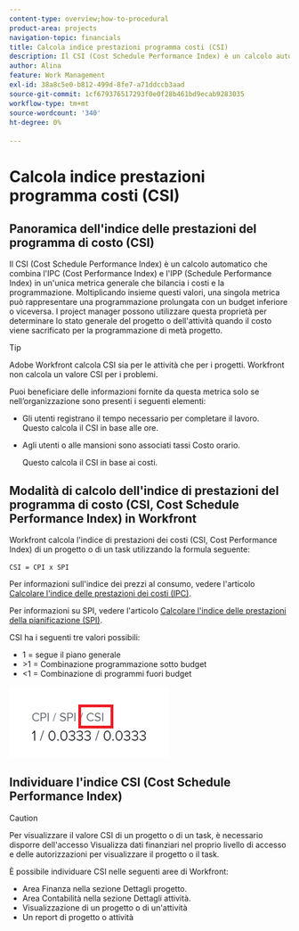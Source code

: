 ```yaml
---
content-type: overview;how-to-procedural
product-area: projects
navigation-topic: financials
title: Calcola indice prestazioni programma costi (CSI)
description: Il CSI (Cost Schedule Performance Index) è un calcolo automatico che combina l'IPC (Cost Performance Index) e l'IPP (Schedule Performance Index) in un'unica metrica generale che bilancia i costi e la programmazione.
author: Alina
feature: Work Management
exl-id: 38a8c5e0-b812-499d-8fe7-a71ddccb3aad
source-git-commit: 1cf679376517293f0e0f28b461bd9ecab9283035
workflow-type: tm+mt
source-wordcount: '340'
ht-degree: 0%

---
```


# Calcola indice prestazioni programma costi (CSI)

<!--
<p data-mc-conditions="QuicksilverOrClassic.Draft mode">(NOTE: Linked to the product. Do not change link.) </p>
-->

## Panoramica dell&#39;indice delle prestazioni del programma di costo (CSI)

Il CSI (Cost Schedule Performance Index) è un calcolo automatico che combina l&#39;IPC (Cost Performance Index) e l&#39;IPP (Schedule Performance Index) in un&#39;unica metrica generale che bilancia i costi e la programmazione. Moltiplicando insieme questi valori, una singola metrica può rappresentare una programmazione prolungata con un budget inferiore o viceversa. I project manager possono utilizzare questa proprietà per determinare lo stato generale del progetto o dell&#39;attività quando il costo viene sacrificato per la programmazione di metà progetto.

>[!TIP]
>
>Adobe Workfront calcola CSI sia per le attività che per i progetti. Workfront non calcola un valore CSI per i problemi.

Puoi beneficiare delle informazioni fornite da questa metrica solo se nell’organizzazione sono presenti i seguenti elementi:

* Gli utenti registrano il tempo necessario per completare il lavoro.\
  Questo calcola il CSI in base alle ore.
* Agli utenti o alle mansioni sono associati tassi Costo orario. 

  Questo calcola il CSI in base ai costi.

## Modalità di calcolo dell&#39;indice di prestazioni del programma di costo (CSI, Cost Schedule Performance Index) in Workfront

Workfront calcola l&#39;indice di prestazioni dei costi (CSI, Cost Performance Index) di un progetto o di un task utilizzando la formula seguente:

`CSI = CPI x SPI`

Per informazioni sull&#39;indice dei prezzi al consumo, vedere l&#39;articolo [Calcolare l&#39;indice delle prestazioni dei costi (IPC)](../../../manage-work/projects/project-finances/calculate-cpi.md).

Per informazioni su SPI, vedere l&#39;articolo [Calcolare l&#39;indice delle prestazioni della pianificazione (SPI)](../../../manage-work/projects/project-finances/calculate-spi.md).

CSI ha i seguenti tre valori possibili:

* 1 = segue il piano generale
* \>1 = Combinazione programmazione sotto budget
* &lt;1 = Combinazione di programmi fuori budget

![](assets/csi-highlighted.png)

## Individuare l&#39;indice CSI (Cost Schedule Performance Index)

>[!CAUTION]
>
>Per visualizzare il valore CSI di un progetto o di un task, è necessario disporre dell&#39;accesso Visualizza dati finanziari nel proprio livello di accesso e delle autorizzazioni per visualizzare il progetto o il task.

È possibile individuare CSI nelle seguenti aree di Workfront:

* Area Finanza nella sezione Dettagli progetto.
* Area Contabilità nella sezione Dettagli attività.
* Visualizzazione di un progetto o di un&#39;attività
* Un report di progetto o attività
